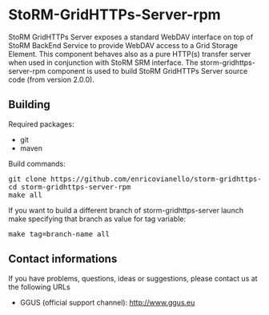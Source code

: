 StoRM-GridHTTPs-Server-rpm
==========================

StoRM GridHTTPs Server exposes a standard WebDAV interface on top of StoRM BackEnd Service to 
provide WebDAV access to a Grid Storage Element. This component behaves also as a pure HTTP(s) transfer 
server when used in conjunction with StoRM SRM interface.
The storm-gridhttps-server-rpm component is used to build StoRM GridHTTPs Server source code (from version 2.0.0).

## Building
Required packages:

* git
* maven

Build commands:
<pre>
git clone https://github.com/enricovianello/storm-gridhttps-server-rpm.git
cd storm-gridhttps-server-rpm
make all
</pre>

If you want to build a different branch of storm-gridhttps-server launch make specifying that branch as value for tag variable:
<pre>
make tag=branch-name all
</pre>

## Contact informations

If you have problems, questions, ideas or suggestions, please contact us at
the following URLs

* GGUS (official support channel): http://www.ggus.eu
